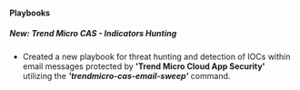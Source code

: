 
#### Playbooks
##### New: Trend Micro CAS - Indicators Hunting
- Created a new playbook for threat hunting and detection of IOCs within email messages protected by **'Trend Micro Cloud App Security'** utilizing the ***'trendmicro-cas-email-sweep'*** command.
<!--\n\nNote that multiple search values should be separated by commas only (without spaces or any special characters).
\n\nSupported IOCs for this playbook:\n- IP Addresses\n- CIDR\n- File Name\n- File Type\n- SHA1\n- URL\n- Domain\n- Email Addresses"-->
